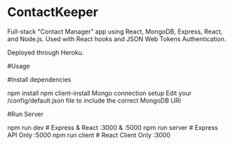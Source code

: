 # ContactKeeper

Full-stack "Contact Manager" app using React, MongoDB, Express, React, and Node.js. Used with React hooks and JSON  Web Tokens Authentication.

Deployed through Heroku.



#Usage

#Install dependencies

npm install
npm client-install
Mongo connection setup
Edit your /config/default.json file to include the correct MongoDB URI

#Run Server

npm run dev     # Express & React :3000 & :5000
npm run server  # Express API Only :5000
npm run client  # React Client Only :3000
